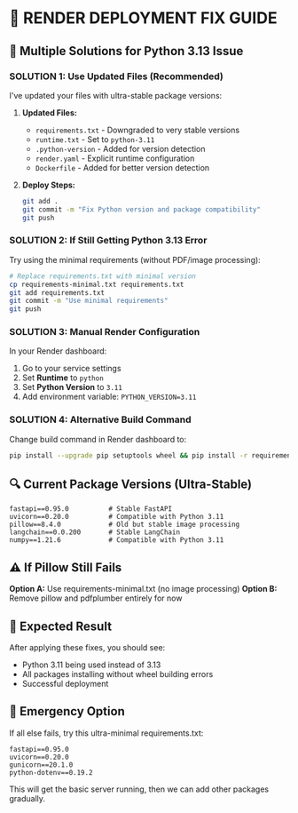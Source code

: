 # 🚀 RENDER DEPLOYMENT FIX GUIDE

## 🔧 Multiple Solutions for Python 3.13 Issue

### **SOLUTION 1: Use Updated Files (Recommended)**

I've updated your files with ultra-stable package versions:

1. **Updated Files:**
   - `requirements.txt` - Downgraded to very stable versions
   - `runtime.txt` - Set to `python-3.11`
   - `.python-version` - Added for version detection
   - `render.yaml` - Explicit runtime configuration
   - `Dockerfile` - Added for better version detection

2. **Deploy Steps:**
   ```bash
   git add .
   git commit -m "Fix Python version and package compatibility"
   git push
   ```

### **SOLUTION 2: If Still Getting Python 3.13 Error**

Try using the minimal requirements (without PDF/image processing):

```bash
# Replace requirements.txt with minimal version
cp requirements-minimal.txt requirements.txt
git add requirements.txt
git commit -m "Use minimal requirements"
git push
```

### **SOLUTION 3: Manual Render Configuration**

In your Render dashboard:
1. Go to your service settings
2. Set **Runtime** to `python`
3. Set **Python Version** to `3.11`
4. Add environment variable: `PYTHON_VERSION=3.11`

### **SOLUTION 4: Alternative Build Command**

Change build command in Render dashboard to:
```bash
pip install --upgrade pip setuptools wheel && pip install -r requirements.txt
```

## 🔍 Current Package Versions (Ultra-Stable)

```
fastapi==0.95.0          # Stable FastAPI
uvicorn==0.20.0          # Compatible with Python 3.11
pillow==8.4.0            # Old but stable image processing
langchain==0.0.200       # Stable LangChain
numpy==1.21.6            # Compatible with Python 3.11
```

## ⚠️ If Pillow Still Fails

**Option A:** Use requirements-minimal.txt (no image processing)
**Option B:** Remove pillow and pdfplumber entirely for now

## 🎯 Expected Result

After applying these fixes, you should see:
- Python 3.11 being used instead of 3.13
- All packages installing without wheel building errors
- Successful deployment

## 🚨 Emergency Option

If all else fails, try this ultra-minimal requirements.txt:
```
fastapi==0.95.0
uvicorn==0.20.0
gunicorn==20.1.0
python-dotenv==0.19.2
```

This will get the basic server running, then we can add other packages gradually.
